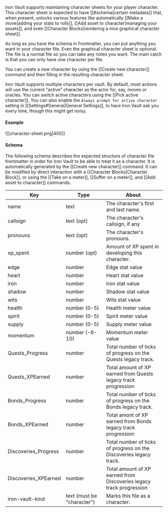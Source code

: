 Iron Vault supports maintaining character sheets for your player character. This character sheet is expected to have [[#schema|certain metadata]] that, when present, unlocks various features like automatically [[Make a move|adding your stats to rolls]], [[Add asset to character|managing your assets]], and even [[Character Blocks|rendering a nice graphical character sheet]].

As long as you have the schema in frontmatter, you can put anything you want in your character file. Even the graphical character sheet is optional. The file is a normal file so you can take any notes you want. The main catch is that you can only have one character per file.

You can create a new character by using the [[Create new character]] command and then filling in the resulting character sheet.

Iron Vault supports multiple characters per vault. By default, most actions will use the current "active" character as the actor for, say, moves or oracles. You can switch active characters using the [[Pick active character]]. You can also enable the `Always prompt for active character` setting in [[Settings#General|General Settings]], to have Iron Vault ask you every time, though this might get noisy.

#### Example

![[character-sheet.png|400]]
#### Schema

The following schema describes the expected structure of character file frontmatter in order for Iron Vault to be able to treat it as a character. It is automatically generated by the [[Create new character]] command. It can be modified by direct interaction with a [[Character Blocks|Character Block]], or using the [[Take on a meter]], [[Suffer on a meter]], and [[Add asset to character]] commands.

| Key                  | Type                       | About                                                               |
| -------------------- | -------------------------- | ------------------------------------------------------------------- |
| name                 | text                       | The character's first and last name.                                |
| callsign             | text (opt)                 | The character's callsign, if any                                    |
| pronouns             | text (opt)                 | The character's pronouns.                                           |
| xp_spent             | number (opt)               | Amount of XP spent in developing this character.                    |
| edge                 | number                     | Edge stat value                                                     |
| heart                | number                     | Heart stat value                                                    |
| iron                 | number                     | Iron stat value                                                     |
| shadow               | number                     | Shadow stat value                                                   |
| wits                 | number                     | Wits stat value                                                     |
| health               | number (0-5)               | Health meter value                                                  |
| spirit               | number (0-5)               | Spirit meter value                                                  |
| supply               | number (0-5)               | Supply meter value                                                  |
| momentum             | number (-6-10)             | Momentum meter value                                                |
| Quests_Progress      | number                     | Total number of ticks of progress on the Quests legacy track.       |
| Quests_XPEarned      | number                     | Total amount of XP earned from Quests legacy track progression      |
| Bonds_Progress       | number                     | Total number of ticks of progress on the Bonds legacy track.        |
| Bonds_XPEarned       | number                     | Total amont of XP earned from Bonds legacy track progression        |
| Discoveries_Progress | number                     | Total number of ticks of progress on the Discoveries legacy track.  |
| Discoveries_XPEarned | number                     | Total amount of XP earned from Discoveries legacy track progression |
| iron-vault-kind      | text (must be "character") | Marks this file as a character.                                     |
